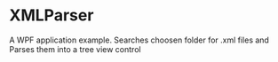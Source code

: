 XMLParser
=========
A WPF application example.
Searches choosen folder for .xml files and Parses them into a tree view control
